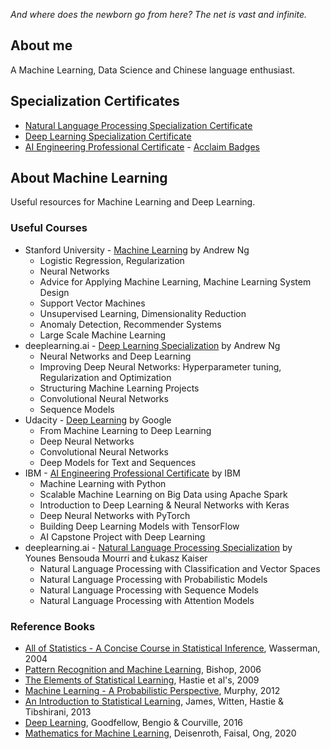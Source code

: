 _And where does the newborn go from here? The net is vast and infinite._

## About me

A Machine Learning, Data Science and Chinese language enthusiast.

## Specialization Certificates

* [Natural Language Processing Specialization Certificate](https://www.coursera.org/account/accomplishments/specialization/certificate/J36RF5DGX9EH)
* [Deep Learning Specialization Certificate](https://www.coursera.org/account/accomplishments/specialization/certificate/46MFP45CUWMH)
* [AI Engineering Professional Certificate](https://www.coursera.org/account/accomplishments/specialization/certificate/2CP6LZTVXSGC) - [Acclaim Badges](https://www.youracclaim.com/users/remy-marquis)

## About Machine Learning

Useful resources for Machine Learning and Deep Learning.

### Useful Courses

- Stanford University - [Machine Learning](https://www.coursera.org/learn/machine-learning) by Andrew Ng
  - Logistic Regression, Regularization
  - Neural Networks
  - Advice for Applying Machine Learning, Machine Learning System Design
  - Support Vector Machines
  - Unsupervised Learning, Dimensionality Reduction
  - Anomaly Detection, Recommender Systems
  - Large Scale Machine Learning
- deeplearning.ai - [Deep Learning Specialization](https://www.deeplearning.ai/) by Andrew Ng
  - Neural Networks and Deep Learning
  - Improving Deep Neural Networks: Hyperparameter tuning, Regularization and Optimization
  - Structuring Machine Learning Projects
  - Convolutional Neural Networks
  - Sequence Models
- Udacity - [Deep Learning](https://www.udacity.com/course/deep-learning--ud730) by Google
  - From Machine Learning to Deep Learning
  - Deep Neural Networks
  - Convolutional Neural Networks
  - Deep Models for Text and Sequences
- IBM - [AI Engineering Professional Certificate](https://www.coursera.org/professional-certificates/ai-engineer) by IBM
  - Machine Learning with Python
  - Scalable Machine Learning on Big Data using Apache Spark
  - Introduction to Deep Learning & Neural Networks with Keras
  - Deep Neural Networks with PyTorch
  - Building Deep Learning Models with TensorFlow
  - AI Capstone Project with Deep Learning
- deeplearning.ai - [Natural Language Processing Specialization](https://www.deeplearning.ai/) by Younes Bensouda Mourri and Łukasz Kaiser
  - Natural Language Processing with Classification and Vector Spaces
  - Natural Language Processing with Probabilistic Models
  - Natural Language Processing with Sequence Models
  - Natural Language Processing with Attention Models

### Reference Books

- [All of Statistics - A Concise Course in Statistical Inference](http://www.stat.cmu.edu/~larry/all-of-statistics/), Wasserman, 2004
- [Pattern Recognition and Machine Learning](https://www.springer.com/gp/book/9780387310732), Bishop, 2006
- [The Elements of Statistical Learning](https://web.stanford.edu/~hastie/ElemStatLearn/), Hastie et al's, 2009
- [Machine Learning - A Probabilistic Perspective](https://www.cs.ubc.ca/~murphyk/MLbook/), Murphy, 2012
- [An Introduction to Statistical Learning](http://www-bcf.usc.edu/~gareth/ISL/), James, Witten, Hastie & Tibshirani, 2013
- [Deep Learning](http://www.deeplearningbook.org/), Goodfellow, Bengio & Courville, 2016
- [Mathematics for Machine Learning](https://mml-book.github.io/), Deisenroth, Faisal, Ong, 2020
